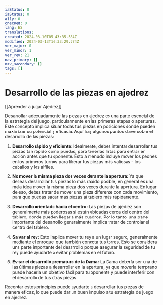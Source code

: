 ```yaml
---
iaStatus: 0
iaStatus: 0
a11y: 0
checked: 0
lang: ES
translations: 
created: 2024-03-10T05:43:35.534Z
modified: 2024-03-13T14:33:29.774Z
ver_major: 0
ver_minor: 1
ver_rev: 21
nav_primary: []
nav_secondary: []
tags: []
---
```

# Desarrollo de las piezas en ajedrez

[[Aprender a jugar Ajedrez]]

Desarrollar adecuadamente las piezas en ajedrez es una parte esencial de la estrategia del juego, particularmente en las primeras etapas o aperturas. Este concepto implica situar todas tus piezas en posiciones donde pueden maximizar su potencial y eficacia. Aquí hay algunos puntos clave sobre el desarrollo de las piezas:

1. **Desarrollo rápido y eficiente:** Idealmente, debes intentar desarrollar tus piezas tan rápido como puedas, para tenerlas listas para entrar en acción antes que tu oponente. Esto a menudo incluye mover los peones en los primeros turnos para liberar tus piezas más valiosas - los caballos y los alfiles.

2. **No mover la misma pieza dos veces durante la apertura:** Ya que deseas desarrollar tus piezas lo más rápido posible, en general es una mala idea mover la misma pieza dos veces durante la apertura. En lugar de eso, debes tratar de mover una pieza diferente con cada movimiento, para que puedas sacar más piezas al tablero más rápidamente.

3. **Desarrollo orientado hacia el centro:** Las piezas de ajedrez son generalmente más poderosas si están ubicadas cerca del centro del tablero, donde pueden llegar a más cuadros. Por lo tanto, una parte importante del desarrollo generalmente implica tratar de controlar el centro del tablero.

4. **Salvar al rey:** Esto implica mover tu rey a un lugar seguro, generalmente mediante el enroque, que también conecta tus torres. Esto se considera una parte importante del desarrollo porque asegurar la seguridad de tu rey puede ayudarte a evitar problemas en el futuro.

5. **Evitar el desarrollo prematuro de la Dama:** La Dama debería ser una de las últimas piezas a desarrollar en la apertura, ya que moverla temprano puede hacerla un objetivo fácil para tu oponente y puede interferir con el desarrollo de tus otras piezas.

Recordar estos principios puede ayudarte a desarrollar tus piezas de manera eficaz, lo que puede dar un buen impulso a tu estrategia de juego en ajedrez.

